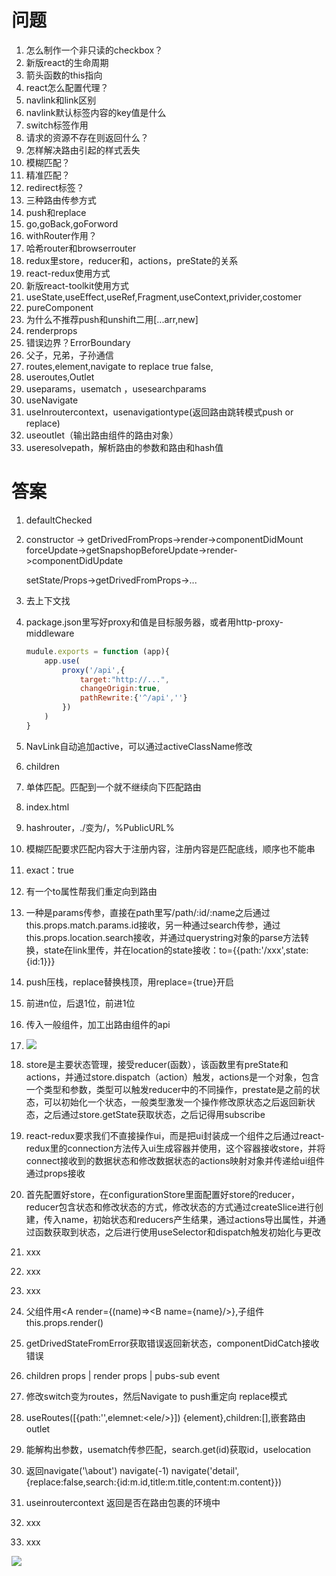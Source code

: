 # 问题

1. 怎么制作一个非只读的checkbox？
2. 新版react的生命周期
3. 箭头函数的this指向
4. react怎么配置代理？
5. navlink和link区别
6. navlink默认标签内容的key值是什么
7. switch标签作用
8. 请求的资源不存在则返回什么？
9. 怎样解决路由引起的样式丢失
10. 模糊匹配？
11. 精准匹配？
12. redirect标签？
13. 三种路由传参方式
14. push和replace
15. go,goBack,goForword
16. withRouter作用？
17. 哈希router和browserrouter
18. redux里store，reducer和，actions，preState的关系
19. react-redux使用方式
20. 新版react-toolkit使用方式
21. useState,useEffect,useRef,Fragment,useContext,privider,costomer
22. pureComponent
23. 为什么不推荐push和unshift二用[...arr,new]
24. renderprops
25. 错误边界？ErrorBoundary
26. 父子，兄弟，子孙通信
27. routes,element,navigate to  replace true false,
28. useroutes,Outlet
29. useparams，usematch ，usesearchparams
30. useNavigate
31. useInroutercontext，usenavigationtype(返回路由跳转模式push or replace)
32. useoutlet（输出路由组件的路由对象）
33. useresolvepath，解析路由的参数和路由和hash值

# 答案

1. defaultChecked
2. constructor -> getDrivedFromProps->render->componentDidMount
   forceUpdate->getSnapshopBeforeUpdate->render->componentDidUpdate

   setState/Props->getDrivedFromProps->...
3. 去上下文找
4. package.json里写好proxy和值是目标服务器，或者用http-proxy-middleware

   ```js
   mudule.exports = function (app){
       app.use(
           proxy('/api',{
               target:"http://...",
               changeOrigin:true,
               pathRewrite:{'^/api',''}
           })
       )
   }

   ```
5. NavLink自动追加active，可以通过activeClassName修改
6. children
7. 单体匹配。匹配到一个就不继续向下匹配路由
8. index.html
9. hashrouter，./变为/，%PublicURL%
10. 模糊匹配要求匹配内容大于注册内容，注册内容是匹配底线，顺序也不能串
11. exact：true
12. 有一个to属性帮我们重定向到路由
13. 一种是params传参，直接在path里写/path/:id/:name之后通过this.props.match.params.id接收，另一种通过search传参，通过this.props.location.search接收，并通过querystring对象的parse方法转换，state在link里传，并在location的state接收：to={{path:'/xxx',state:{id:1}}}
14. push压栈，replace替换栈顶，用replace={true}开启
15. 前进n位，后退1位，前进1位
16. 传入一般组件，加工出路由组件的api
17. ![](file://C:\Personal\Documents/IkMarkdown/.assets/尚硅谷学习问题.md288804.2270389.png)
18. store是主要状态管理，接受reducer(函数），该函数里有preState和actions，并通过store.dispatch（action）触发，actions是一个对象，包含一个类型和参数，类型可以触发reducer中的不同操作，prestate是之前的状态，可以初始化一个状态，一般类型激发一个操作修改原状态之后返回新状态，之后通过store.getState获取状态，之后记得用subscribe
19. react-redux要求我们不直接操作ui，而是把ui封装成一个组件之后通过react-redux里的connection方法传入ui生成容器并使用，这个容器接收store，并将connect接收到的数据状态和修改数据状态的actions映射对象并传递给ui组件通过props接收
20. 首先配置好store，在configurationStore里面配置好store的reducer，reducer包含状态和修改状态的方式，修改状态的方式通过createSlice进行创建，传入name，初始状态和reducers产生结果，通过actions导出属性，并通过函数获取到状态，之后进行使用useSelector和dispatch触发初始化与更改
21. xxx
22. xxx
23. xxx
24. 父组件用<A render={(name)=>\<B name={name}/\>},子组件this.props.render()
25. getDrivedStateFromError获取错误返回新状态，componentDidCatch接收错误
26. children props | render props | pubs-sub event
27. 修改switch变为routes，然后Navigate to push重定向 replace模式
28. useRoutes([{path:'',elemnet:\<ele/\>}])  {element},children:[],嵌套路由outlet
29. 能解构出参数，usematch传参匹配，search.get(id)获取id，uselocation
30. 返回navigate('\about')  navigate(-1) navigate('detail',{replace:false,search:{id:m.id,title:m.title,content:m.content}})
31. useinroutercontext 返回是否在路由包裹的环境中
32. xxx
33. xxx

![](file://C:\Personal\Documents/IkMarkdown/.assets/尚硅谷学习问题.md381422.8787286.png)
